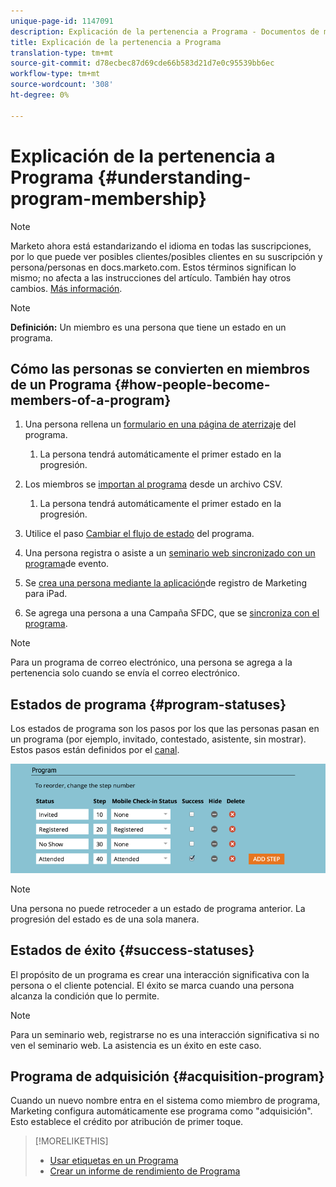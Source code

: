 ```yaml
---
unique-page-id: 1147091
description: Explicación de la pertenencia a Programa - Documentos de marketing - Documentación del producto
title: Explicación de la pertenencia a Programa
translation-type: tm+mt
source-git-commit: d78ecbec87d69cde66b583d21d7e0c95539bb6ec
workflow-type: tm+mt
source-wordcount: '308'
ht-degree: 0%

---
```



# Explicación de la pertenencia a Programa {#understanding-program-membership}

>[!NOTE]
>
>Marketo ahora está estandarizando el idioma en todas las suscripciones, por lo que puede ver posibles clientes/posibles clientes en su suscripción y persona/personas en docs.marketo.com. Estos términos significan lo mismo; no afecta a las instrucciones del artículo. También hay otros cambios. [Más información](/help/marketo/product-docs/crm-sync/salesforce-sync/understanding-the-salesforce-sync.md).

>[!NOTE]
>
>**Definición:** Un miembro es una persona que tiene un estado en un programa.

## Cómo las personas se convierten en miembros de un Programa {#how-people-become-members-of-a-program}

1. Una persona rellena un [formulario en una página de aterrizaje](/help/marketo/getting-started/quick-wins/landing-page-with-a-form.md) del programa.

   1. La persona tendrá automáticamente el primer estado en la progresión.

1. Los miembros se [importan al programa](/help/marketo/product-docs/core-marketo-concepts/programs/working-with-programs/import-members-from-a-spreadsheet-into-a-program.md) desde un archivo CSV.

   1. La persona tendrá automáticamente el primer estado en la progresión.

1. Utilice el paso [Cambiar el flujo de estado](/help/marketo/product-docs/core-marketo-concepts/smart-campaigns/program-flow-actions/change-program-status.md) del programa.
1. Una persona registra o asiste a un [seminario web sincronizado con un programa](/help/marketo/product-docs/demand-generation/events/understanding-events/launchpoint-event-partners.md)de evento.
1. Se [crea una persona mediante la aplicación](/help/marketo/product-docs/core-marketo-concepts/mobile-apps/event-check-in/check-people-into-your-event-from-your-tablet.md)de registro de Marketing para iPad.
1. Se agrega una persona a una Campaña SFDC, que se [sincroniza con el programa](/help/marketo/product-docs/crm-sync/salesforce-sync/sfdc-sync-details/sfdc-sync-campaign-sync.md).

>[!NOTE]
>
>Para un programa de correo electrónico, una persona se agrega a la pertenencia solo cuando se envía el correo electrónico.

## Estados de programa {#program-statuses}

Los estados de programa son los pasos por los que las personas pasan en un programa (por ejemplo, invitado, contestado, asistente, sin mostrar). Estos pasos están definidos por el [canal](/help/marketo/product-docs/administration/tags/create-a-program-channel.md).

![](assets/image2015-2-5-15-3a14-3a48.png)

>[!NOTE]
>
>Una persona no puede retroceder a un estado de programa anterior. La progresión del estado es de una sola manera.

## Estados de éxito {#success-statuses}

El propósito de un programa es crear una interacción significativa con la persona o el cliente potencial. El éxito se marca cuando una persona alcanza la condición que lo permite.

>[!NOTE]
>
>Para un seminario web, registrarse no es una interacción significativa si no ven el seminario web. La asistencia es un éxito en este caso.

## Programa de adquisición  {#acquisition-program}

Cuando un nuevo nombre entra en el sistema como miembro de programa, Marketing configura automáticamente ese programa como &quot;adquisición&quot;. Esto establece el crédito por atribución [](/help/marketo/product-docs/reporting/revenue-cycle-analytics/revenue-tools/attribution/understanding-attribution.md)de primer toque.

>[!MORELIKETHIS]
>
>* [Usar etiquetas en un Programa](/help/marketo/product-docs/core-marketo-concepts/programs/working-with-programs/understanding-tags/use-tags-in-a-program.md)
>* [Crear un informe de rendimiento de Programa](/help/marketo/product-docs/core-marketo-concepts/programs/program-performance-report/create-a-program-performance-report.md)

